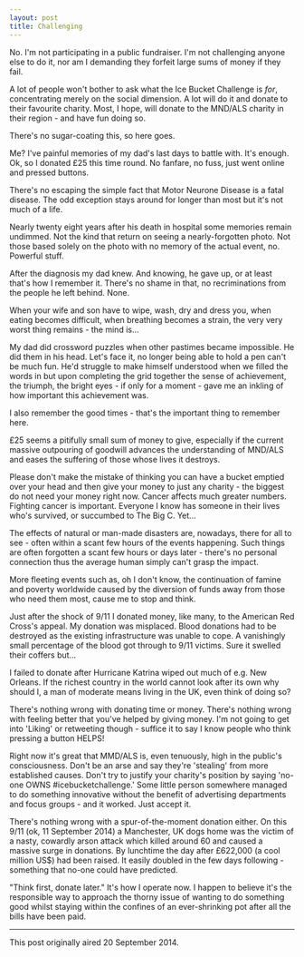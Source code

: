 ```yaml
---
layout: post
title: Challenging
---
```


No. I'm not participating in a public fundraiser.  I'm not challenging anyone else to do it, nor am I demanding they forfeit large sums of money if they fail.

A lot of people won't bother to ask what the Ice Bucket Challenge is *for*, concentrating merely on the social dimension.  A lot will do it and donate to their favourite charity.  Most, I hope, will donate to the MND/ALS charity in their region - and have fun doing so.

There's no sugar-coating this, so here goes.

Me?  I've painful memories of my dad's last days to battle with. It's enough.  Ok, so I donated £25 this time round.  No fanfare, no fuss, just went online and pressed buttons.

There's no escaping the simple fact that Motor Neurone Disease is a fatal disease.  The odd exception stays around for longer than most but it's not much of a life.

Nearly twenty eight years after his death in hospital some memories remain undimmed.  Not the kind that return on seeing a nearly-forgotten photo.  Not those based solely on the photo with no memory of the actual event, no.  Powerful stuff.

After the diagnosis my dad knew. And knowing, he gave up, or at least that's how I remember it.  There's no shame in that, no recriminations from the people he left behind.  None.

When your wife and son have to wipe, wash, dry and dress you, when eating becomes difficult, when breathing becomes a strain, the very very worst thing remains - the mind is…

My dad did crossword puzzles when other pastimes became impossible.  He did them in his head.  Let's face it, no longer being able to hold a pen can't be much fun.  He'd struggle to make himself understood when we filled the words in but upon completing the grid together the sense of achievement, the triumph, the bright eyes - if only for a moment - gave me an inkling of how important this achievement was.

I also remember the good times - that's the important thing to remember here.

£25 seems a pitifully small sum of money to give, especially if the current massive outpouring of goodwill advances the understanding of MND/ALS and eases the suffering of those whose lives it destroys.

Please don't make the mistake of thinking you can have a bucket emptied over your head and then give your money to just any charity - the biggest do not need your money right now.   Cancer affects much greater numbers.  Fighting cancer is important.  Everyone I know has someone in their lives who's survived, or succumbed to The Big C.  Yet…

The effects of natural or man-made disasters are, nowadays, there for all to see - often within a scant few hours of the events happening.  Such things are often forgotten a scant few hours or days later - there's no personal connection thus the average human simply can't grasp the impact.

More fleeting events such as, oh I don't know, the continuation of famine and poverty worldwide caused by the diversion of funds away from those who need them most, cause me to stop and think.

Just after the shock of 9/11 I donated money, like many, to the American Red Cross's appeal.  My donation was misplaced.  Blood donations had to be destroyed as the existing infrastructure was unable to cope.  A vanishingly small percentage of the blood got through to 9/11 victims.  Sure it swelled their coffers but…

I failed to donate after Hurricane Katrina wiped out much of e.g. New Orleans.  If the richest country in the world cannot look after its own why should I, a man of moderate means living in the UK, even think of doing so?

There's nothing wrong with donating time or money.  There's nothing wrong with feeling better that you've helped by giving money.  I'm not going to get into 'Liking' or retweeting though - suffice it to say I know people who think pressing a button HELPS!

Right now it's great that MMD/ALS is, even tenuously, high in the public's consciousness.  Don't be an arse and say they're 'stealing' from more established causes.  Don't try to justify your charity's position by saying 'no-one OWNS #icebucketchallenge.'  Some little person somewhere managed to do something innovative without the benefit of advertising departments and focus groups - and it worked. Just accept it.

There's nothing wrong with a spur-of-the-moment donation either.  On this 9/11 (ok, 11 September 2014) a Manchester, UK dogs home was the victim of a nasty, cowardly arson attack which killed around 60 and caused a massive surge in donations.  By lunchtime the day after £622,000 (a cool million US$) had been raised.  It easily doubled in the few days following - something that no-one could have predicted.

"Think first, donate later." It's how I operate now.  I happen to believe it's the responsible way to approach the thorny issue of wanting to do something good whilst staying within the confines of an ever-shrinking pot after all the bills have been paid.

---

This post originally aired 20 September 2014.
